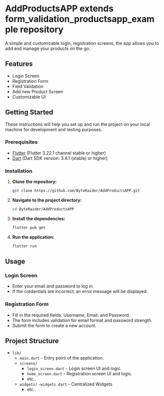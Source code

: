 # AddProductsAPP extends form_validation_productsapp_example repository

A simple and customizable login, registration screens, the app allows you to add and manage your products on the go.

## Features

- Login Screen
- Registration Form
- Field Validation
- Add new Product Screen
- Customizable UI

## Getting Started

These instructions will help you set up and run the project on your local machine for development and testing purposes.

### Prerequisites

- [Flutter](https://flutter.dev/docs/get-started/install) (Flutter 3.22.1 channel stable or higher)
- [Dart](https://dart.dev/get-dart) (Dart SDK version: 3.4.1 (stable) or higher)

### Installation

1. **Clone the repository:**

   ```sh
   git clone https://github.com/ByteRaider/AddProductsAPP.git
   ```

2. **Navigate to the project directory:**

   ```sh
   cd ByteRaider/AddProductsAPP
   ```

3. **Install the dependencies:**

   ```sh
   flutter pub get
   ```

4. **Run the application:**

   ```sh
   flutter run
   ```

## Usage

### Login Screen

- Enter your email and password to log in.
- If the credentials are incorrect, an error message will be displayed.

### Registration Form

- Fill in the required fields: Username, Email, and Password.
- The form includes validation for email format and password strength.
- Submit the form to create a new account.

## Project Structure

- `lib/`
  - `main.dart` - Entry point of the application.
  - `screens/`
    - `login_screen.dart` - Login screen UI and logic.
    - `home_screen.dart` - Registration screen UI and logic.
    - etc..
  - `widgets/`
    -`widgets.dart` - Centralized Widgets
    - etc..
